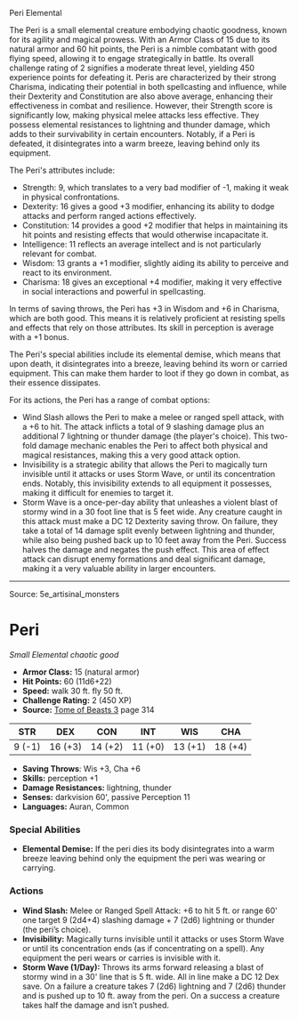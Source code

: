 <MonsterName/>Peri</MonsterName>
<CreatureType/>Elemental</CreatureType>

<summary>The Peri is a small elemental creature embodying chaotic goodness, known for its agility and magical prowess. With an Armor Class of 15 due to its natural armor and 60 hit points, the Peri is a nimble combatant with good flying speed, allowing it to engage strategically in battle. Its overall challenge rating of 2 signifies a moderate threat level, yielding 450 experience points for defeating it. Peris are characterized by their strong Charisma, indicating their potential in both spellcasting and influence, while their Dexterity and Constitution are also above average, enhancing their effectiveness in combat and resilience. However, their Strength score is significantly low, making physical melee attacks less effective. They possess elemental resistances to lightning and thunder damage, which adds to their survivability in certain encounters. Notably, if a Peri is defeated, it disintegrates into a warm breeze, leaving behind only its equipment.</summary>

<detail>

The Peri's attributes include:
- Strength: 9, which translates to a very bad modifier of -1, making it weak in physical confrontations.
- Dexterity: 16 gives a good +3 modifier, enhancing its ability to dodge attacks and perform ranged actions effectively.
- Constitution: 14 provides a good +2 modifier that helps in maintaining its hit points and resisting effects that would otherwise incapacitate it.
- Intelligence: 11 reflects an average intellect and is not particularly relevant for combat.
- Wisdom: 13 grants a +1 modifier, slightly aiding its ability to perceive and react to its environment.
- Charisma: 18 gives an exceptional +4 modifier, making it very effective in social interactions and powerful in spellcasting.

In terms of saving throws, the Peri has +3 in Wisdom and +6 in Charisma, which are both good. This means it is relatively proficient at resisting spells and effects that rely on those attributes. Its skill in perception is average with a +1 bonus.

The Peri's special abilities include its elemental demise, which means that upon death, it disintegrates into a breeze, leaving behind its worn or carried equipment. This can make them harder to loot if they go down in combat, as their essence dissipates.

For its actions, the Peri has a range of combat options:
- Wind Slash allows the Peri to make a melee or ranged spell attack, with a +6 to hit. The attack inflicts a total of 9 slashing damage plus an additional 7 lightning or thunder damage (the player's choice). This two-fold damage mechanic enables the Peri to affect both physical and magical resistances, making this a very good attack option.
- Invisibility is a strategic ability that allows the Peri to magically turn invisible until it attacks or uses Storm Wave, or until its concentration ends. Notably, this invisibility extends to all equipment it possesses, making it difficult for enemies to target it.
- Storm Wave is a once-per-day ability that unleashes a violent blast of stormy wind in a 30 foot line that is 5 feet wide. Any creature caught in this attack must make a DC 12 Dexterity saving throw. On failure, they take a total of 14 damage split evenly between lightning and thunder, while also being pushed back up to 10 feet away from the Peri. Success halves the damage and negates the push effect. This area of effect attack can disrupt enemy formations and deal significant damage, making it a very valuable ability in larger encounters.</detail>



---

Source: 5e_artisinal_monsters

# Peri

*Small* *Elemental* *chaotic good*

- **Armor Class:** 15 (natural armor)
- **Hit Points:** 60 (11d6+22)
- **Speed:** walk 30 ft. fly 50 ft.
- **Challenge Rating:** 2 (450 XP)
- **Source:** [Tome of Beasts 3](https://koboldpress.com/kpstore/product/tome-of-beasts-3-for-5th-edition/) page 314

| STR | DEX | CON | INT | WIS | CHA |
| --- | --- | --- | --- | --- | --- |
| 9 (-1) | 16 (+3) | 14 (+2) | 11 (+0) | 13 (+1) | 18 (+4) |

- **Saving Throws**: Wis +3, Cha +6
- **Skills:** perception +1
- **Damage Resistances:** lightning, thunder
- **Senses:** darkvision 60', passive Perception 11
- **Languages:** Auran, Common

### Special Abilities

- **Elemental Demise:** If the peri dies its body disintegrates into a warm breeze leaving behind only the equipment the peri was wearing or carrying.

### Actions

- **Wind Slash:** Melee or Ranged Spell Attack: +6 to hit 5 ft. or range 60' one target 9 (2d4+4) slashing damage + 7 (2d6) lightning or thunder (the peri’s choice). 
- **Invisibility:** Magically turns invisible until it attacks or uses Storm Wave or until its concentration ends (as if concentrating on a spell). Any equipment the peri wears or carries is invisible with it.
- **Storm Wave (1/Day):** Throws its arms forward releasing a blast of stormy wind in a 30' line that is 5 ft. wide. All in line make a DC 12 Dex save. On a failure a creature takes 7 (2d6) lightning and 7 (2d6) thunder and is pushed up to 10 ft. away from the peri. On a success a creature takes half the damage and isn’t pushed.




